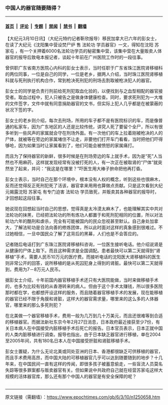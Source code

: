 ### 中国人的器官随要随得？

---

#### [首页](../../../..?n1250658) &nbsp;|&nbsp; [评论](../../../../../epoch-comment?n1250658) &nbsp;|&nbsp; [专题](../../../../../epoch-special?n1250658) &nbsp;|&nbsp; [禁闻](../../../../../epoch-news?n1250658) &nbsp;|&nbsp; [禁书](../../../../../books?n1250658) &nbsp;|&nbsp; [翻墙](https://github.com/gfw-breaker/nogfw/blob/master/README.md?n1250658)


<div class="post_content" id="artbody" itemprop="articleBody">
 <!-- article content begin -->
 <p>
  【大纪元3月10日讯】（大纪元特约记者靳欣报导）移民加拿大已六年的彭女士，在读了大纪元《沈阳集中营设焚尸炉 售
  <ok href="https://www.epochtimes.com/gb/tag/%E6%B3%95%E8%BD%AE%E5%8A%9F.html">
   法轮功
  </ok>
  学员器官》一文，得知在沈阳
  <ok href="https://www.epochtimes.com/gb/tag/%E8%8B%8F%E5%AE%B6%E5%B1%AF.html">
   苏家屯
  </ok>
  ，有一个关押着6000名法轮功学员的秘密集中营，该集中营在大量贩卖人体器官的报导后致电本报记者，谈起十年前在广州医院工作时的一段往事。
 </p>
 <p>
  曾供职广东省南方医院心内科的彭女士表示，当时任职于广东省珠江医院肾移植科的两位同事，一位是自己的同学，一位是老乡，据两人介绍，当时珠江医院肾移植科就与死刑执行机构合作，常到枪决死刑犯的刑场去割取被枪决犯人的器官。
 </p>
 <p>
  彭女士的同学是负责行刑前给死刑犯取血化验的，以便找到与之血型相配的器官接受者。取血过程中，犯人只被告之是做身体健康检查。同时，要求死刑犯为一大堆的文件签字，文件中就有同意捐助器官的文书，但实际上犯人几乎都是在被蒙蔽的状况下签的字。
 </p>
 <p>
  彭女士的老乡则介绍，每次去刑场，所用的车子都不是有医院标识的车，而是像普通的私家车，因为广东地区的人还是比较传统，讲究人死了要留个全尸，所以有很多听到一些风声的家属就会守在刑场外面。有一次他们的车上拉着刚被枪决的人的尸体，就被等在旁边的家属堵住不让走，非要他们打开车门看看，当时把他们吓得够呛，因为如果当时让家属看到了，他们可能会被愤怒的家属痛打。
 </p>
 <p>
  而且为了保持器官的新鲜，很多时候是在刑场旁边的车上就手术，因为是“死”人当然也不用麻药，这样就发现经常有没被打死的人，有一次正在被取肾的“尸体”就突然坐了起来，并问：“我这是在哪里？”吓医生用大棒子拚命把他再打昏。
 </p>
 <p>
  彭女士表示，当时自己在那个环境中，根本没有人权的概念，听到这些也很麻木，反而还觉得反正死刑犯死了活该，器官拿来用用也算做点贡献。只是这次看到大纪元揭露沈阳
  <ok href="https://www.epochtimes.com/gb/tag/%E8%8B%8F%E5%AE%B6%E5%B1%AF.html">
   苏家屯
  </ok>
  有专门迫害
  <ok href="https://www.epochtimes.com/gb/tag/%E6%B3%95%E8%BD%AE%E5%8A%9F.html">
   法轮功
  </ok>
  学员致死，并贩卖其各种器官的报导时，才回想起这段往事。
 </p>
 <p>
  她说现在回想起当时自己的思想，觉得真是太冷漠太麻木了，也能理解其实中共对法轮功的抹黑，已经把法轮功的所有炼功人都置于和死刑犯相同的位置，所以对法轮功六年的酷刑和虐杀，完全有可能被国内的民众忽视甚至默认。自己身处加拿大，了解法轮功是合法向善的修炼团体，所以此时面对这样的真象感到很难过。不过她相信，一旦中国民众了解了这背后的黑幕，人们也是不会答应的。
 </p>
 <p>
  记者随后电话打到广东珠江医院肾移植科咨询，一位医生接听电话。他介绍说肾是从健康的尸体上取下。而且这种需求是全国调配。患者最快可以第二天就得到“肾移植”手术，需要人民币10万元的医疗费。而接听电话的沈阳医大肾移植科的医生则非常公开的回答，说所移植的是从死囚犯身上得到的肾脏。最快可以第二天就得到，费用为7－8万元人民币。
 </p>
 <p>
  据彭女士介绍，十年前国内器官移植手术还只有大医院能做，当时来做移植手术的，也多为比较有钱的从香港转来的病人。但由于这个手术太赚钱，所以很多医院那时都在学，也都想开设这样的服务，而且随着器官移植手术的发展，现在能移植的器官已经不限于角膜和肾脏，这样大的器官需求量，哪里来的这么多的人体器官，哪里来的那么多死刑犯？
 </p>
 <p>
  在北美做一个器官移植手术，费用一般为几万到几十万美元，而且还很难等到合适的移植器官。而据法新社东京今年2月27日消息，日本政府最近接获至少7份，有关日本病人在中国接受内脏移植手术后死亡的报告。日本官员表示，日本正就中国的人类内脏移植进行调查。报导也指出，由于日本缺乏器官进行移植，单在2004至2005年间，共有180名日本人在中国接受肝脏和肾脏移植手术。
 </p>
 <p>
  彭女士置疑，为什么无论北美或同处亚洲的日本、香港都很缺乏可供移植的器官，而且手术费用高昂，而中国大陆的可移植器官几乎可以达到随要随到的地步？十几年来，在中国民间一直有这样的传闻，即很多孩子被蓄意偷走，一些盲流人员莫名失踪等很多罪案都与贩卖器官有关。但如果说中共政府自己就在经营苏家屯这样大规模的活体器官库，那么还有那个中国人的器官是有安全保障的呢？
  <font color="#ffffff">
   (http://www.dajiyuan.com)
  </font>
 </p>
 <!-- article content end -->
 <div id="below_article_ad">
 </div>
</div>


---

原文链接（需翻墙）：https://www.epochtimes.com/gb/6/3/10/n1250658.htm